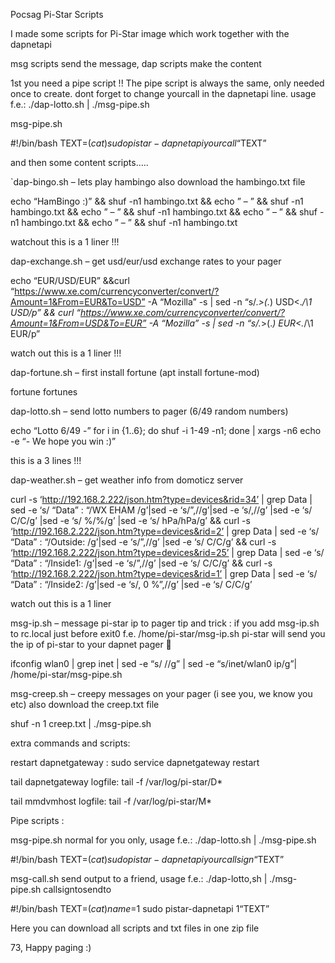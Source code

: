 Pocsag Pi-Star Scripts

I made some scripts for Pi-Star image which work together with the dapnetapi

msg scripts send the message, dap scripts make the content

1st you need a pipe script !!
The pipe script is always the same, only needed once to create. dont forget to change yourcall in the dapnetapi line. usage f.e.: ./dap-lotto.sh | ./msg-pipe.sh

msg-pipe.sh

#!/bin/bash
TEXT=$(cat )
sudo pistar-dapnetapi yourcall “$TEXT”


and then some content scripts…..


`dap-bingo.sh – lets play hambingo also download the hambingo.txt file

echo “HamBingo :)” && shuf -n1 hambingo.txt && echo ” – ” && shuf -n1 hambingo.txt && echo ” – ” && shuf -n1 hambingo.txt && echo ” – ” && shuf -n1 hambingo.txt && echo ” – ” && shuf -n1 hambingo.txt

watchout this is a 1 liner !!!


dap-exchange.sh – get usd/eur/usd exchange rates to your pager

echo “EUR/USD/EUR” &&curl “https://www.xe.com/currencyconverter/convert/?Amount=1&From=EUR&To=USD” -A “Mozilla” -s | sed -n “s/.*>\(.*\) USD<.*/\1 USD/p” && curl “https://www.xe.com/currencyconverter/convert/?Amount=1&From=USD&To=EUR” -A “Mozilla” -s | sed -n “s/.*>\(.*\) EUR<.*/\1 EUR/p”

watch out this is a 1 liner !!!


dap-fortune.sh – first install fortune (apt install fortune-mod)

fortune fortunes


dap-lotto.sh – send lotto numbers to pager (6/49 random numbers)

echo “Lotto 6/49 -”
for i in {1..6}; do shuf -i 1-49 -n1; done | xargs -n6
echo -e “- We hope you win :)”

this is a 3 lines !!!


dap-weather.sh – get weather info from domoticz server

curl -s ‘http://192.168.2.222/json.htm?type=devices&rid=34’ | grep Data | sed -e ‘s/ “Data” : “/WX EHAM /g’|sed -e ‘s/”,//g’|sed -e ‘s/,//g’ |sed -e ‘s/ C/C/g’ |sed -e ‘s/ %/%/g’ |sed -e ‘s/ hPa/hPa/g’ && curl -s ‘http://192.168.2.222/json.htm?type=devices&rid=2’ | grep Data | sed -e ‘s/ “Data” : “/Outside: /g’|sed -e ‘s/”,//g’ |sed -e ‘s/ C/C/g’ && curl -s ‘http://192.168.2.222/json.htm?type=devices&rid=25’ | grep Data | sed -e ‘s/ “Data” : “/Inside1: /g’|sed -e ‘s/”,//g’ |sed -e ‘s/ C/C/g’ && curl -s ‘http://192.168.2.222/json.htm?type=devices&rid=1’ | grep Data | sed -e ‘s/ “Data” : “/Inside2: /g’|sed -e ‘s/, 0 %”,//g’ |sed -e ‘s/ C/C/g’

watch out this is a 1 liner


msg-ip.sh – message pi-star ip to pager
tip and trick : if you add msg-ip.sh to rc.local just before exit0 f.e. /home/pi-star/msg-ip.sh pi-star will send you the ip of pi-star to your dapnet pager 🙂

ifconfig wlan0 | grep inet | sed -e “s/ //g” | sed -e “s/inet/wlan0 ip/g”| /home/pi-star/msg-pipe.sh


msg-creep.sh – creepy messages on your pager (i see you, we know you etc) also download the creep.txt file

shuf -n 1 creep.txt | ./msg-pipe.sh


extra commands and scripts:

restart dapnetgateway :
sudo service dapnetgateway restart

tail dapnetgateway logfile:
tail -f /var/log/pi-star/D*

tail mmdvmhost logfile:
tail -f /var/log/pi-star/M*

Pipe scripts :

msg-pipe.sh
normal for you only, usage f.e.: ./dap-lotto.sh | ./msg-pipe.sh

#!/bin/bash
TEXT=$(cat)
sudo pistar-dapnetapi yourcallsign “$TEXT”


msg-call.sh
send output to a friend, usage f.e.: ./dap-lotto,sh | ./msg-pipe.sh callsigntosendto

#!/bin/bash
TEXT=$(cat )
name=$1
sudo pistar-dapnetapi $1 “$TEXT”



Here you can download all scripts and txt files in one zip file

73, Happy paging :) 

